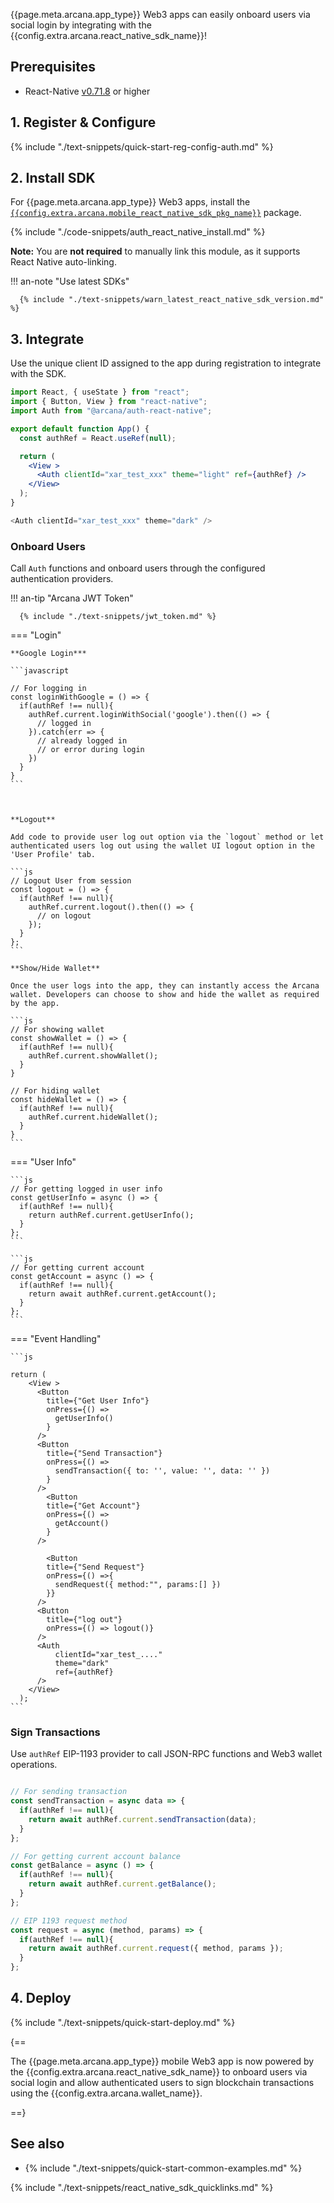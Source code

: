{{page.meta.arcana.app_type}} Web3 apps can easily onboard users via social login by integrating with the {{config.extra.arcana.react_native_sdk_name}}!

## Prerequisites

* React-Native [v0.71.8](https://reactnative.dev/versions) or higher

## 1. Register & Configure

{% include "./text-snippets/quick-start-reg-config-auth.md" %}

## 2. Install SDK

For {{page.meta.arcana.app_type}} Web3 apps, install the [`{{config.extra.arcana.mobile_react_native_sdk_pkg_name}}`](https://www.npmjs.com/package/@arcana/auth-react-native) package.

{% include "./code-snippets/auth_react_native_install.md" %}

**Note:** You are **not required** to manually link this module, as it supports React Native auto-linking.

!!! an-note "Use latest SDKs"
  
      {% include "./text-snippets/warn_latest_react_native_sdk_version.md" %}

## 3. Integrate

Use the unique client ID assigned to the app during registration to integrate with the SDK.


```jsx
import React, { useState } from "react";
import { Button, View } from "react-native";
import Auth from "@arcana/auth-react-native";

export default function App() {
  const authRef = React.useRef(null);

  return (
    <View >
      <Auth clientId="xar_test_xxx" theme="light" ref={authRef} />
    </View>
  );
}
```

```javascript
<Auth clientId="xar_test_xxx" theme="dark" />
```

### Onboard Users

Call `Auth` functions and onboard users through the configured authentication providers.

!!! an-tip "Arcana JWT Token"

      {% include "./text-snippets/jwt_token.md" %}

=== "Login"

    **Google Login***

    ```javascript

    // For logging in
    const loginWithGoogle = () => {
      if(authRef !== null){
        authRef.current.loginWithSocial('google').then(() => {
          // logged in
        }).catch(err => {
          // already logged in
          // or error during login
        }) 
      }
    }
    ```

    

    **Logout**

    Add code to provide user log out option via the `logout` method or let authenticated users log out using the wallet UI logout option in the 'User Profile' tab.

    ```js
    // Logout User from session
    const logout = () => {
      if(authRef !== null){
        authRef.current.logout().then(() => {
          // on logout
        });
      }
    };
    ```

    **Show/Hide Wallet**

    Once the user logs into the app, they can instantly access the Arcana wallet. Developers can choose to show and hide the wallet as required by the app.

    ```js
    // For showing wallet
    const showWallet = () => {
      if(authRef !== null){
        authRef.current.showWallet();
      }
    }

    // For hiding wallet
    const hideWallet = () => {
      if(authRef !== null){
        authRef.current.hideWallet();
      }
    }
    ```

=== "User Info"

    ```js
    // For getting logged in user info
    const getUserInfo = async () => {
      if(authRef !== null){
        return authRef.current.getUserInfo();
      }
    };
    ```

    ```js
    // For getting current account
    const getAccount = async () => {
      if(authRef !== null){
        return await authRef.current.getAccount();
      }
    };
    ```

=== "Event Handling"

    ```js

    return (
        <View >
          <Button
            title={"Get User Info"}
            onPress={() =>
              getUserInfo()
            }
          />
          <Button
            title={"Send Transaction"}
            onPress={() =>
              sendTransaction({ to: '', value: '', data: '' })
            }
          />
            <Button
            title={"Get Account"}
            onPress={() =>
              getAccount()
            }
          />

            <Button
            title={"Send Request"}
            onPress={() =>{
              sendRequest({ method:"", params:[] })
            }}
          />
          <Button
            title={"log out"}
            onPress={() => logout()}
          />
          <Auth
              clientId="xar_test_...."
              theme="dark"
              ref={authRef}
          />
        </View>
      );
    ```

### Sign Transactions

Use `authRef` EIP-1193 provider to call JSON-RPC functions and Web3 wallet operations.

```js

// For sending transaction
const sendTransaction = async data => {
  if(authRef !== null){
    return await authRef.current.sendTransaction(data);
  }
};

// For getting current account balance
const getBalance = async () => {
  if(authRef !== null){
    return await authRef.current.getBalance();
  }
};

// EIP 1193 request method
const request = async (method, params) => {
  if(authRef !== null){
    return await authRef.current.request({ method, params });
  }
};
```

## 4.  Deploy

{% include "./text-snippets/quick-start-deploy.md" %}

{==

The {{page.meta.arcana.app_type}} mobile Web3 app is now powered by the {{config.extra.arcana.react_native_sdk_name}} to onboard users via social login and allow authenticated users to sign blockchain transactions using the {{config.extra.arcana.wallet_name}}.

==}

## See also

* {% include "./text-snippets/quick-start-common-examples.md" %}

{% include "./text-snippets/react_native_sdk_quicklinks.md" %}